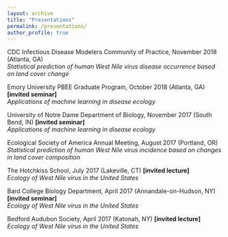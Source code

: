 ```yaml
---
layout: archive
title: "Presentations"
permalink: /presentations/
author_profile: true
---
```


CDC Infectious Disease Modelers Community of Practice, November 2018 (Atlanta, GA) <br/>
<i> Statistical prediction of human West Nile virus disease occurrence based on land cover change </i>

Emory University PBEE Graduate Program, October 2018 (Atlanta, GA) <b>[invited seminar]</b> <br/>
<i> Applications of machine learning in disease ecology </i>

University of Notre Dame Department of Biology, November 2017 (South Bend, IN) <b>[invited seminar]</b> <br/>
<i> Applications of machine learning in disease ecology </i>

Ecological Society of America Annual Meeting, August 2017 (Portland, OR) <br/>
<i> Statistical prediction of human West Nile virus incidence based on changes in land cover composition </i>

The Hotchkiss School, July 2017 (Lakeville, CT) <b>[invited lecture]</b> <br/>
<i> Ecology of West Nile virus in the United States </i>

Bard College Biology Department, April 2017 (Annandale-on-Hudson, NY) <b>[invited seminar]</b> <br/>
<i> Ecology of West Nile virus in the United States </i>

Bedford Audubon Society, April 2017 (Katonah, NY) <b>[invited lecture]</b> <br/>
<i> Ecology of West Nile virus in the United States </i>

